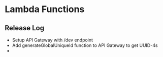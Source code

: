 # Lambda Functions

## Release Log

- Setup API Gateway with /dev endpoint
- Add generateGlobalUniqueId function to API Gateway to get UUID-4s
-
